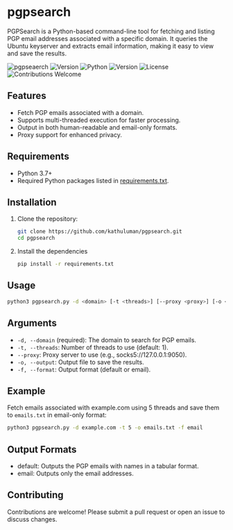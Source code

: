 # pgpsearch
PGPSearch is a Python-based command-line tool for fetching and listing PGP email addresses associated with a specific domain. It queries the Ubuntu keyserver and extracts email information, making it easy to view and save the results.

![pgpseaerch](https://img.shields.io/github/license/kathuluman/pgpseaerch?color=blue&style=for-the-badge) 
![Version](https://img.shields.io/github/v/tag/kathuluman/pgpseaerch?color=blue&style=for-the-badge)
![Python](https://img.shields.io/badge/Python-3.x-blue?style=for-the-badge&logo=python&logoColor=white)
![Version](https://img.shields.io/badge/version-1.5.0-green?style=for-the-badge)
![License](https://img.shields.io/badge/License-MIT-green)
![Contributions Welcome](https://img.shields.io/badge/Contributions-Welcome-orange)

## Features

- Fetch PGP emails associated with a domain.
- Supports multi-threaded execution for faster processing.
- Output in both human-readable and email-only formats.
- Proxy support for enhanced privacy.

## Requirements

- Python 3.7+
- Required Python packages listed in [requirements.txt](#installation).

## Installation

1. Clone the repository:
   ```bash
   git clone https://github.com/kathuluman/pgpsearch.git
   cd pgpsearch
   ```

2. Install the dependencies
   ```bash
   pip install -r requirements.txt
   ```

## Usage

   ```bash
   python3 pgpsearch.py -d <domain> [-t <threads>] [--proxy <proxy>] [-o <output_file>] [-f <format>]
   ```

## Arguments
- `-d, --domain` (required): The domain to search for PGP emails.
- `-t, --threads`: Number of threads to use (default: 1).
- `--proxy`: Proxy server to use (e.g., socks5://127.0.0.1:9050).
- `-o, --output`: Output file to save the results.
- `-f, --format`: Output format (default or email).

## Example
Fetch emails associated with example.com using 5 threads and save them to `emails.txt` in email-only format:
   ```bash
   python3 pgpsearch.py -d example.com -t 5 -o emails.txt -f email
   ```
## Output Formats

  - default: Outputs the PGP emails with names in a tabular format.
  - email: Outputs only the email addresses.

## Contributing
Contributions are welcome! Please submit a pull request or open an issue to discuss changes.


